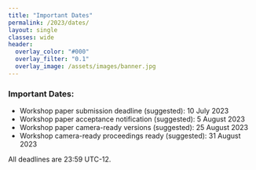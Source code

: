 ```yaml
---
title: "Important Dates"
permalink: /2023/dates/
layout: single
classes: wide
header:
  overlay_color: "#000"
  overlay_filter: "0.1"
  overlay_image: /assets/images/banner.jpg
---
```


### Important Dates:

* Workshop paper submission deadline (suggested): 10 July 2023
* Workshop paper acceptance notification (suggested): 5 August 2023
* Workshop paper camera-ready versions (suggested): 25 August 2023
* Workshop camera-ready proceedings ready (suggested): 31 August 2023

All deadlines are 23:59 UTC-12.

